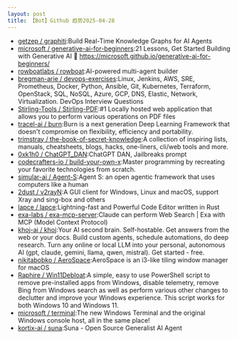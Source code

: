 ```yaml
---
layout: post
title: 【Bot】Github 趋势2025-04-28
---
```


* [getzep / graphiti](https://github.com/getzep/graphiti):Build Real-Time Knowledge Graphs for AI Agents
* [microsoft / generative-ai-for-beginners](https://github.com/microsoft/generative-ai-for-beginners):21 Lessons, Get Started Building with Generative AI 🔗 https://microsoft.github.io/generative-ai-for-beginners/
* [rowboatlabs / rowboat](https://github.com/rowboatlabs/rowboat):AI-powered multi-agent builder
* [bregman-arie / devops-exercises](https://github.com/bregman-arie/devops-exercises):Linux, Jenkins, AWS, SRE, Prometheus, Docker, Python, Ansible, Git, Kubernetes, Terraform, OpenStack, SQL, NoSQL, Azure, GCP, DNS, Elastic, Network, Virtualization. DevOps Interview Questions
* [Stirling-Tools / Stirling-PDF](https://github.com/Stirling-Tools/Stirling-PDF):#1 Locally hosted web application that allows you to perform various operations on PDF files
* [tracel-ai / burn](https://github.com/tracel-ai/burn):Burn is a next generation Deep Learning Framework that doesn't compromise on flexibility, efficiency and portability.
* [trimstray / the-book-of-secret-knowledge](https://github.com/trimstray/the-book-of-secret-knowledge):A collection of inspiring lists, manuals, cheatsheets, blogs, hacks, one-liners, cli/web tools and more.
* [0xk1h0 / ChatGPT_DAN](https://github.com/0xk1h0/ChatGPT_DAN):ChatGPT DAN, Jailbreaks prompt
* [codecrafters-io / build-your-own-x](https://github.com/codecrafters-io/build-your-own-x):Master programming by recreating your favorite technologies from scratch.
* [simular-ai / Agent-S](https://github.com/simular-ai/Agent-S):Agent S: an open agentic framework that uses computers like a human
* [2dust / v2rayN](https://github.com/2dust/v2rayN):A GUI client for Windows, Linux and macOS, support Xray and sing-box and others
* [lapce / lapce](https://github.com/lapce/lapce):Lightning-fast and Powerful Code Editor written in Rust
* [exa-labs / exa-mcp-server](https://github.com/exa-labs/exa-mcp-server):Claude can perform Web Search | Exa with MCP (Model Context Protocol)
* [khoj-ai / khoj](https://github.com/khoj-ai/khoj):Your AI second brain. Self-hostable. Get answers from the web or your docs. Build custom agents, schedule automations, do deep research. Turn any online or local LLM into your personal, autonomous AI (gpt, claude, gemini, llama, qwen, mistral). Get started - free.
* [nikitabobko / AeroSpace](https://github.com/nikitabobko/AeroSpace):AeroSpace is an i3-like tiling window manager for macOS
* [Raphire / Win11Debloat](https://github.com/Raphire/Win11Debloat):A simple, easy to use PowerShell script to remove pre-installed apps from Windows, disable telemetry, remove Bing from Windows search as well as perform various other changes to declutter and improve your Windows experience. This script works for both Windows 10 and Windows 11.
* [microsoft / terminal](https://github.com/microsoft/terminal):The new Windows Terminal and the original Windows console host, all in the same place!
* [kortix-ai / suna](https://github.com/kortix-ai/suna):Suna - Open Source Generalist AI Agent
